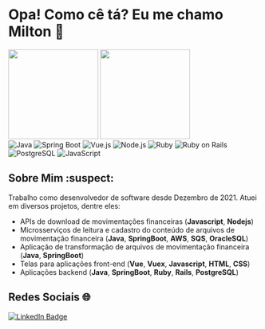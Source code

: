 # Opa! Como cê tá? Eu me chamo Milton 👋

<div>
  <img height="180em" src="https://github-readme-stats.vercel.app/api?username=notlimneto&show_icons=true&theme=dark&include_all_commits=true&count_private=true"/>
  <img height="180em" src="https://github-readme-stats.vercel.app/api/top-langs/?username=notlimneto&layout=compact&langs_count=7&theme=dark"/>
</div>


<div>
  <!-- Adicione ou remova tecnologias conforme necessário -->
  <img src="https://img.shields.io/badge/Java-ED8B00?style=for-the-badge&logo=java&logoColor=white" alt="Java" />
  <img src="https://img.shields.io/badge/Spring%20Boot-6DB33F?style=for-the-badge&logo=spring-boot&logoColor=white" alt="Spring Boot" />
  <img src="https://img.shields.io/badge/Vue.js-4FC08D?style=for-the-badge&logo=vue.js&logoColor=white" alt="Vue.js" />
  <img src="https://img.shields.io/badge/Node.js-43853D?style=for-the-badge&logo=node.js&logoColor=white" alt="Node.js" />
  <img src="https://img.shields.io/badge/Ruby-CC342D?style=for-the-badge&logo=ruby&logoColor=white" alt="Ruby" />
  <img src="https://img.shields.io/badge/Ruby%20on%20Rails-CC0000?style=for-the-badge&logo=rubyonrails&logoColor=white" alt="Ruby on Rails" />
  <img src="https://img.shields.io/badge/PostgreSQL-336791?style=for-the-badge&logo=postgresql&logoColor=white" alt="PostgreSQL" />
  <img src="https://img.shields.io/badge/JavaScript-F7DF1E?style=for-the-badge&logo=javascript&logoColor=black" alt="JavaScript" />
</div>

## Sobre Mim :suspect:

Trabalho como desenvolvedor de software desde Dezembro de 2021. Atuei em diversos projetos, dentre eles:
+ APIs de download de movimentações financeiras (**Javascript**, **Nodejs**)
+ Microsserviços de leitura e cadastro do conteúdo de arquivos de movimentação financeira (**Java**, **SpringBoot**, **AWS**, **SQS**, **OracleSQL**)
+ Aplicação de transformação de arquivos de movimentação financeira (**Java**, **SpringBoot**)
+ Telas para aplicações front-end (**Vue**, **Vuex**, **Javascript**, **HTML**, **CSS**)
+ Aplicações backend (**Java**, **SpringBoot**, **Ruby**, **Rails**, **PostgreSQL**)

## Redes Sociais 🌐

<a href="https://www.linkedin.com/in/milton-pereira-carvalhaes-neto/" target="_blank">
  <img src="https://img.shields.io/badge/LinkedIn-%230077B5.svg?style=for-the-badge&logo=linkedin&logoColor=white" alt="LinkedIn Badge"/>
</a>
